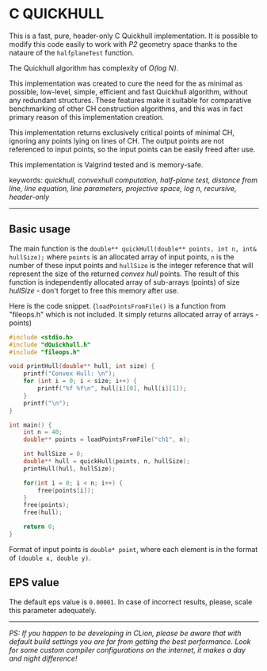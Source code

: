 # C QUICKHULL
This is a fast, pure, header-only C Quickhull implementation. It is possible to modify this code easily to work with *P2* geometry space thanks to the nataure of the `halfplaneTest` function.

The Quickhull algorithm has complexity of *O(log N)*.

This implementation was created to cure the need for the as minimal as possible, low-level, simple, efficient and fast Quickhull algorithm, without any redundant structures. These features make it suitable for comparative benchmarking of other CH construction algorithms, and this was in fact primary reason of this implementation creation.
 
This implementation returns exclusively critical points of minimal CH, ignoring any points lying on lines of CH. The output points are not referenced to input points, so the input points can be easily freed after use. 

This implementation is Valgrind tested and is memory-safe.

keywords: _quickhull, convexhull computation, half-plane test, distance from line, line equation, line parameters, projective space, log n, recursive, header-only_ 

---

## Basic usage
The main function is the ``double** quickHull(double** points, int n, int& hullSize);`` where `points` is an allocated array of input points, `n` is the number of these input points and `hullSize` is the integer reference that will represent the size of the returned _convex hull_ points. The result of this function is independently allocated array of sub-arrays (points) of size *hullSize* - don't forget to free this memory after use. 

Here is the code snippet. (`loadPointsFromFile()` is a function from "fileops.h" which is not included. It simply returns allocated array of arrays - points)
```c
#include <stdio.h>
#include "dQuickhull.h"
#include "fileops.h"

void printHull(double** hull, int size) {
    printf("Convex Hull: \n");
    for (int i = 0; i < size; i++) {
        printf("%f %f\n", hull[i][0], hull[i][1]);
    }
    printf("\n");
}

int main() {
    int n = 40;
    double** points = loadPointsFromFile("ch1", n);

    int hullSize = 0;
    double** hull = quickHull(points, n, hullSize);
    printHull(hull, hullSize);

    for(int i = 0; i < n; i++) {
        free(points[i]);
    }
    free(points);
    free(hull);

    return 0;
}
```
Format of input points is `double* point`, where each element is in the format of `(double x, double y)`.

## EPS value
The default eps value is `0.00001`. In case of incorrect results, please, scale this parameter adequately.

---

_PS: If you happen to be developing in CLion, please be aware that with default build settings you are far from getting the best performance. Look for some custom compiler configurations on the internet, it makes a day and night difference!_ 
